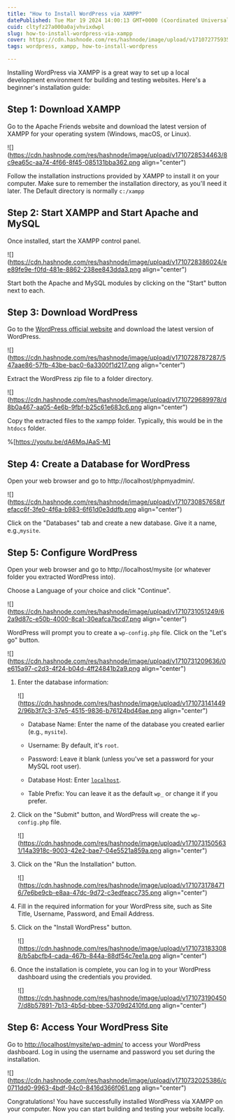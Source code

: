 ```yaml
---
title: "How to Install WordPress via XAMPP"
datePublished: Tue Mar 19 2024 14:00:13 GMT+0000 (Coordinated Universal Time)
cuid: cltyfz27a000a0ajvhvixdwpl
slug: how-to-install-wordpress-via-xampp
cover: https://cdn.hashnode.com/res/hashnode/image/upload/v1710727759350/ab9b09bb-2023-4b7d-9dd0-213d910e9997.png
tags: wordpress, xampp, how-to-install-wordpress

---
```


Installing WordPress via XAMPP is a great way to set up a local development environment for building and testing websites. Here's a beginner's installation guide:

## **Step 1: Download XAMPP**

Go to the Apache Friends website and download the latest version of XAMPP for your operating system (Windows, macOS, or Linux).

![](https://cdn.hashnode.com/res/hashnode/image/upload/v1710728534463/8c9ea65c-aa74-4f66-8f45-085131bba362.png align="center")

Follow the installation instructions provided by XAMPP to install it on your computer. Make sure to remember the installation directory, as you'll need it later. The Default directory is normally `c:/xampp`

## **Step 2: Start XAMPP and Start Apache and MySQL**

Once installed, start the XAMPP control panel.

![](https://cdn.hashnode.com/res/hashnode/image/upload/v1710728386024/ee89fe9e-f0fd-481e-8862-238ee843dda3.png align="center")

Start both the Apache and MySQL modules by clicking on the "Start" button next to each.

## **Step 3: Download WordPress**

Go to the [WordPress official website](https://wordpress.org/download/) and download the latest version of WordPress.

![](https://cdn.hashnode.com/res/hashnode/image/upload/v1710728787287/547aae86-57fb-43be-bac0-6a3300f1d217.png align="center")

Extract the WordPress zip file to a folder directory.

![](https://cdn.hashnode.com/res/hashnode/image/upload/v1710729689978/d8b0a467-aa05-4e6b-9fbf-b25c61e683c6.png align="center")

Copy the extracted files to the xampp folder. Typically, this would be in the `htdocs` folder.

%[https://youtu.be/dA6MqJAaS-M] 

## **Step 4: Create a Database for WordPress**

Open your web browser and go to http://localhost/phpmyadmin/.

![](https://cdn.hashnode.com/res/hashnode/image/upload/v1710730857658/fefacc6f-3fe0-4f6a-b983-6f61d0e3ddfb.png align="center")

Click on the "Databases" tab and create a new database. Give it a name, e.g.,`mysite`.

## **Step 5: Configure WordPress**

Open your web browser and go to http://localhost/mysite (or whatever folder you extracted WordPress into).

Choose a Language of your choice and click "Continue".

![](https://cdn.hashnode.com/res/hashnode/image/upload/v1710731051249/62a9d87c-e50b-4000-8ca1-30eafca7bcd7.png align="center")

WordPress will prompt you to create a `wp-config.php` file. Click on the "Let's go" button.

![](https://cdn.hashnode.com/res/hashnode/image/upload/v1710731209636/0e615a97-c2d3-4f24-b04d-4ff24841b2a9.png align="center")

1. Enter the database information:
    
    ![](https://cdn.hashnode.com/res/hashnode/image/upload/v1710731414492/96b3f7c3-37e5-4515-9836-b76124bd46ae.png align="center")
    
    * Database Name: Enter the name of the database you created earlier (e.g., `mysite`).
        
    * Username: By default, it's `root`.
        
    * Password: Leave it blank (unless you've set a password for your MySQL root user).
        
    * Database Host: Enter [`localhost`](http://localhost).
        
    * Table Prefix: You can leave it as the default `wp_` or change it if you prefer.
        
2. Click on the "Submit" button, and WordPress will create the `wp-config.php` file.
    
    ![](https://cdn.hashnode.com/res/hashnode/image/upload/v1710731505631/14a3918c-9003-42e2-bae7-04e5521a859a.png align="center")
    
3. Click on the "Run the Installation" button.
    
    ![](https://cdn.hashnode.com/res/hashnode/image/upload/v1710731784716/7e6be9cb-e8aa-47dc-9d72-c3edfeacc735.png align="center")
    
4. Fill in the required information for your WordPress site, such as Site Title, Username, Password, and Email Address.
    
5. Click on the "Install WordPress" button.
    
    ![](https://cdn.hashnode.com/res/hashnode/image/upload/v1710731833088/b5abcfb4-cada-467b-844a-88df54c7ee1a.png align="center")
    
6. Once the installation is complete, you can log in to your WordPress dashboard using the credentials you provided.
    
    ![](https://cdn.hashnode.com/res/hashnode/image/upload/v1710731904507/d8b57891-7b13-4b5d-bbee-53709d2410fd.png align="center")
    

## **Step 6: Access Your WordPress Site**

Go to [http://localhost/mysite/wp-admin/](http://localhost/wordpress/wp-admin/) to access your WordPress dashboard. Log in using the username and password you set during the installation.

![](https://cdn.hashnode.com/res/hashnode/image/upload/v1710732025386/c0711dd0-9963-4bdf-94c0-8416d366f061.png align="center")

Congratulations! You have successfully installed WordPress via XAMPP on your computer. Now you can start building and testing your website locally.